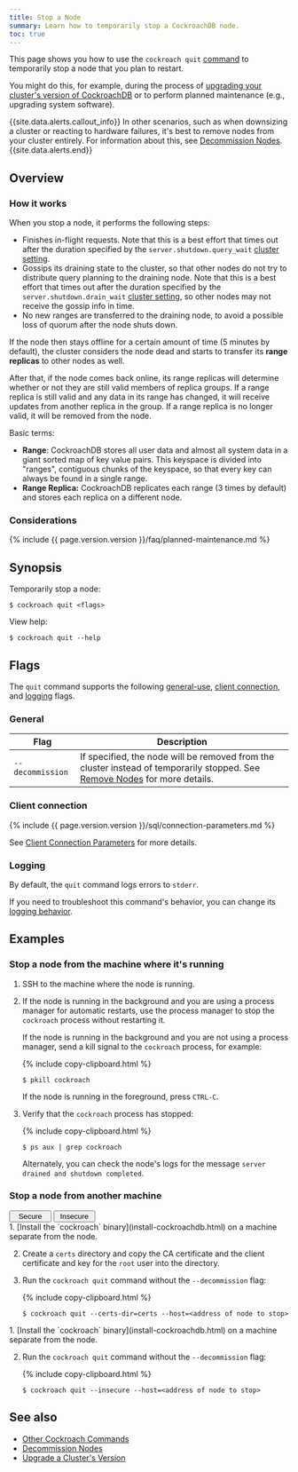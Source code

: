 ```yaml
---
title: Stop a Node
summary: Learn how to temporarily stop a CockroachDB node.
toc: true
---
```


This page shows you how to use the `cockroach quit` [command](cockroach-commands.html) to temporarily stop a node that you plan to restart. 

You might do this, for example, during the process of [upgrading your cluster's version of CockroachDB](upgrade-cockroach-version.html) or to perform planned maintenance (e.g., upgrading system software).

{{site.data.alerts.callout_info}}
In other scenarios, such as when downsizing a cluster or reacting to hardware failures, it's best to remove nodes from your cluster entirely. For information about this, see [Decommission Nodes](remove-nodes.html).
{{site.data.alerts.end}}

## Overview

### How it works

When you stop a node, it performs the following steps:

- Finishes in-flight requests. Note that this is a best effort that times out after the duration specified by the `server.shutdown.query_wait` [cluster setting](cluster-settings.html).
- Gossips its draining state to the cluster, so that other nodes do not try to distribute query planning to the draining node. Note that this is a best effort that times out after the duration specified by the `server.shutdown.drain_wait` [cluster setting](cluster-settings.html), so other nodes may not receive the gossip info in time.
- No new ranges are transferred to the draining node, to avoid a possible loss of quorum after the node shuts down.

If the node then stays offline for a certain amount of time (5 minutes by default), the cluster considers the node dead and starts to transfer its **range replicas** to other nodes as well.

After that, if the node comes back online, its range replicas will determine whether or not they are still valid members of replica groups. If a range replica is still valid and any data in its range has changed, it will receive updates from another replica in the group. If a range replica is no longer valid, it will be removed from the node.

Basic terms:

- **Range**: CockroachDB stores all user data and almost all system data in a giant sorted map of key value pairs. This keyspace is divided into "ranges", contiguous chunks of the keyspace, so that every key can always be found in a single range.
- **Range Replica:** CockroachDB replicates each range (3 times by default) and stores each replica on a different node.

### Considerations

{% include {{ page.version.version }}/faq/planned-maintenance.md %}

## Synopsis

Temporarily stop a node:

~~~ shell
$ cockroach quit <flags>
~~~

View help:

~~~ shell
$ cockroach quit --help
~~~

## Flags

The `quit` command supports the following [general-use](#general), [client connection](#client-connection), and [logging](#logging) flags.

### General

Flag | Description
-----|------------
`--decommission` | If specified, the node will be removed from the cluster instead of temporarily stopped. See [Remove Nodes](remove-nodes.html) for more details.

### Client connection

{% include {{ page.version.version }}/sql/connection-parameters.md %}

See [Client Connection Parameters](connection-parameters.html) for more details.

### Logging

By default, the `quit` command logs errors to `stderr`.

If you need to troubleshoot this command's behavior, you can change its [logging behavior](debug-and-error-logs.html).

## Examples

### Stop a node from the machine where it's running

1. SSH to the machine where the node is running.

2. If the node is running in the background and you are using a process manager for automatic restarts, use the process manager to stop the `cockroach` process without restarting it.

    If the node is running in the background and you are not using a process manager, send a kill signal to the `cockroach` process, for example:

    {% include copy-clipboard.html %}
    ~~~ shell
    $ pkill cockroach
    ~~~

    If the node is running in the foreground, press `CTRL-C`.

3. Verify that the `cockroach` process has stopped:

    {% include copy-clipboard.html %}
    ~~~ shell
    $ ps aux | grep cockroach
    ~~~

    Alternately, you can check the node's logs for the message `server drained and shutdown completed`.

### Stop a node from another machine

<div class="filters clearfix">
  <button style="width: 15%" class="filter-button" data-scope="secure">Secure</button>
  <button style="width: 15%" class="filter-button" data-scope="insecure">Insecure</button>
</div>

<section class="filter-content" markdown="1" data-scope="secure">
1. [Install the `cockroach` binary](install-cockroachdb.html) on a machine separate from the node.

2. Create a `certs` directory and copy the CA certificate and the client certificate and key for the `root` user into the directory.

3. Run the `cockroach quit` command without the `--decommission` flag:

    {% include copy-clipboard.html %}
    ~~~ shell
    $ cockroach quit --certs-dir=certs --host=<address of node to stop>
    ~~~
</section>

<section class="filter-content" markdown="1" data-scope="insecure">
1. [Install the `cockroach` binary](install-cockroachdb.html) on a machine separate from the node.

2. Run the `cockroach quit` command without the `--decommission` flag:

    {% include copy-clipboard.html %}
    ~~~ shell
    $ cockroach quit --insecure --host=<address of node to stop>
    ~~~
</section>

## See also

- [Other Cockroach Commands](cockroach-commands.html)
- [Decommission Nodes](remove-nodes.html)
- [Upgrade a Cluster's Version](upgrade-cockroach-version.html)
